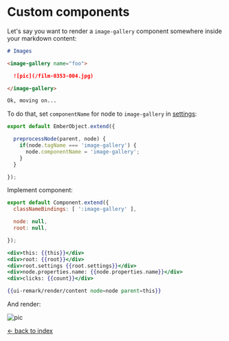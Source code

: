 # Custom components

Let's say you want to render a `image-gallery` component somewhere inside your markdown content:

``` markdown
# Images

<image-gallery name="foo">

  ![pic](/film-0353-004.jpg)

</image-gallery>

Ok, moving on...
```

To do that, set `componentName` for node to `image-gallery` in [settings](/pages/settings):

``` javascript
export default EmberObject.extend({

  preprocessNode(parent, node) {
    if(node.tagName === 'image-gallery') {
      node.componentName = 'image-gallery';
    }
  }

});
```

Implement component:

``` javascript
export default Component.extend({
  classNameBindings: [ ':image-gallery' ],

  node: null,
  root: null,

});
```

``` hbs
<div>this: {{this}}</div>
<div>root: {{root}}</div>
<div>root.settings {{root.settings}}</div>
<div>node.properties.name: {{node.properties.name}}</div>
<div>clicks: {{count}}</div>

{{ui-remark/render/content node=node parent=this}}
```

And render:

<image-gallery name="foo">

  ![pic](/film-0353-004.jpg)

</image-gallery>

[&larr; back to index](/index)
